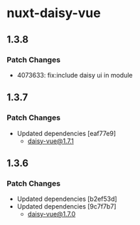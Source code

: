 # nuxt-daisy-vue

## 1.3.8

### Patch Changes

- 4073633: fix:include daisy ui in module

## 1.3.7

### Patch Changes

- Updated dependencies [eaf77e9]
  - daisy-vue@1.7.1

## 1.3.6

### Patch Changes

- Updated dependencies [b2ef53d]
- Updated dependencies [9c7f7b7]
  - daisy-vue@1.7.0
